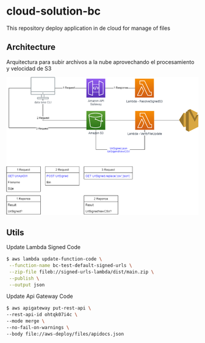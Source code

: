# cloud-solution-bc
This repository deploy application in de cloud for manage of files


## Architecture

Arquitectura para subir archivos a la nube aprovechando el procesamiento y velocidad de S3

![Alt text](docs/Architecture.png?raw=true "Architecture")


## Utils

Update Lambda Signed Code

```sh
$ aws lambda update-function-code \
 --function-name bc-test-default-signed-urls \
 --zip-file fileb://signed-urls-lambda/dist/main.zip \
 --publish \
 --output json
```

Update Api Gateway Code

```sh
$ aws apigateway put-rest-api \
--rest-api-id ohtqk07i4c \
--mode merge \
--no-fail-on-warnings \
--body file://aws-deploy/files/apidocs.json
```